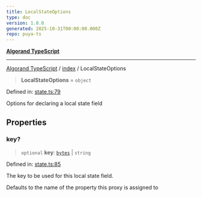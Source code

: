 ```yaml
---
title: LocalStateOptions
type: doc
version: 1.0.0
generated: 2025-10-31T00:00:00.000Z
repo: puya-ts
---
```


[**Algorand TypeScript**](/reference/algorand-typescript/api/readme/)

---

[Algorand TypeScript](docs/_md/modules) / [index](docs/_md/index/README) / LocalStateOptions

> **LocalStateOptions** = `object`

Defined in: [state.ts:79](https://github.com/algorandfoundation/puya-ts/blob/main/packages/algo-ts/src/state.ts#L79)

Options for declaring a local state field

## Properties

### key?

> `optional` **key**: [`bytes`](bytes) \| `string`

Defined in: [state.ts:85](https://github.com/algorandfoundation/puya-ts/blob/main/packages/algo-ts/src/state.ts#L85)

The key to be used for this local state field.

Defaults to the name of the property this proxy is assigned to
